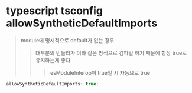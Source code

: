 # typescript tsconfig allowSyntheticDefaultImports

> module에 명시적으로 default가 없는 경우
>
> > 대부분의 번들러가 이와 같은 방식으로 컴파일 하기 때문에 항상 true로 유지하는게 좋다.
> >
> > > esModuleInterop이 true일 시 자동으로 true

```ts
allowSyntheticDefaultImports: true;
```
